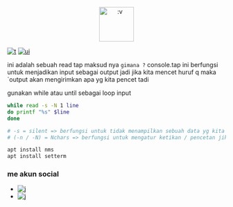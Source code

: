 <p align="center">
  <img src="https://i.postimg.cc/xCYbNNmh/images-2.jpg" title=":v" alt=":v" width="80" >
</p>

[![t](https://img.shields.io/static/v1?style=plastic&logo=appveyor&label=Code&message=by%20polygon&color=green)](https://youtube.com/channel/UCtu-GcxKL8kJBXpR1wfMgWg)
[![ui](https://img.shields.io/badge/Program-Bash-blue)](https://cointer.polygon3.repl.co/send/jangan%20lupa%20subrek%20pejuang%20kentang)

ini adalah sebuah read tap maksud nya `gimana ?`
console.tap ini berfungsi untuk menjadikan input sebagai output jadi jika kita mencet huruf q maka `output akan mengirimkan apa yg kita pencet tadi

gunakan while atau until sebagai loop input

```bash
while read -s -N 1 line
do printf "%s" $line
done

# -s = silent => berfungsi untuk tidak menampilkan sebuah data yg kita pencet
# (-n / -N) = Nchars => berfungsi untuk mengatur ketikan / pencetan jika nchars satu maka batas satu ketikan adalah 1 jika ketikan sudah memenuhi value yg kita buat maka input akan langsung mengirimkan output
```

```dart
apt install nms
apt install setterm
```

### me akun social
- [![j](https://img.shields.io/static/v1?style=plastic&logo=github&label=Me&message=github&color=green)](https://github.com/Bayu12345677)
- [![j](https://img.shields.io/static/v1?style=plastic&logo=youtube&label=Me&message=youtube&color=blue)](https://youtube.com/channel/UCtu-GcxKL8kJBXpR1wfMgWg)
